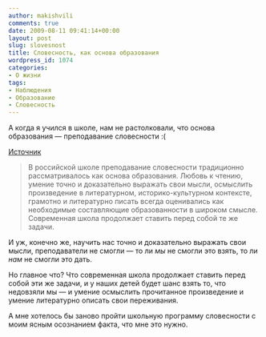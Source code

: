 ```yaml
---
author: makishvili
comments: true
date: 2009-08-11 09:41:14+00:00
layout: post
slug: slovesnost
title: Словесность, как основа образования
wordpress_id: 1074
categories:
- О жизни
tags:
- Наблюдения
- Образование
- Словесность
---
```


А когда я учился в школе, нам не растолковали, что основа образования — преподавание словесности :(

[Источник](http://www.zpu-journal.ru/e-zpu/2008/2/Sysoeva/)


> В российской школе преподавание словесности традиционно рассматривалось как основа образования. Любовь к чтению, умение точно и доказательно выражать свои мысли, осмыслить произведение в литературном, историко-культурном контексте, грамотно и литературно писать всегда оценивались как необходимые составляющие образованности в широком смысле. Современная школа продолжает ставить перед собой те же задачи. 



И уж, конечно же, научить нас точно и доказательно выражать свои мысли, преподаватели не смогли — то ли _мы_ не смогли это взять, то ли _нам_ не смогли это дать.

Но главное что? Что современная школа продолжает ставить перед собой эти же задачи, и у наших детей будет шанс взять то, что недовзяли мы — и умение осмыслить прочитанное произведение и умение литературно описать свои переживания.

А мне хотелось бы заново пройти школьную программу словесности с моим ясным осознанием факта, что мне это нужно.
